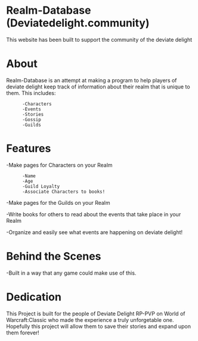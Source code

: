 # Realm-Database (Deviatedelight.community)

This website has been built to support the community of the deviate delight 

# About

Realm-Database is an attempt at making a program to help players of deviate delight keep track of information about their realm that is unique to them. This includes:

          -Characters
          -Events
          -Stories
          -Gossip
          -Guilds
          
# Features

-Make pages for Characters on your Realm

          -Name
          -Age
          -Guild Loyalty
          -Associate Characters to books!

-Make pages for the Guilds on your Realm

-Write books for others to read about the events that take place in your Realm

-Organize and easily see what events are happening on deviate delight!

# Behind the Scenes

-Built in a way that any game could make use of this.

# Dedication

This Project is built for the people of Deviate Delight RP-PVP on World of Warcraft:Classic who made the experience a truly unforgetable one. Hopefully this project will allow them to save their stories and expand upon them forever!
